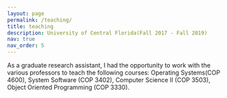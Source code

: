 ```yaml
---
layout: page
permalink: /teaching/
title: teaching
description: University of Central Florida(Fall 2017 - Fall 2019)
nav: true
nav_order: 5
---
```


<!-- For now, this page is assumed to be a static description of your courses. You can convert it to a collection similar to `_projects/` so that you can have a dedicated page for each course.

Organize your courses by years, topics, or universities, however you like! -->

As a graduate research assistant, I had the opportunity to work with the various professors to teach the following courses: Operating Systems(COP 4600), System Software (COP 3402), Computer Science II (COP 3503), Object Oriented Programming (COP 3330).
